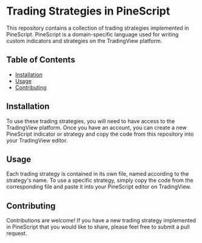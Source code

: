 # Trading Strategies in PineScript

This repository contains a collection of trading strategies implemented in PineScript. PineScript is a domain-specific language used for writing custom indicators and strategies on the TradingView platform.

## Table of Contents

- [Installation](#installation)
- [Usage](#usage)
- [Contributing](#contributing)

## Installation

To use these trading strategies, you will need to have access to the TradingView platform. Once you have an account, you can create a new PineScript indicator or strategy and copy the code from this repository into your TradingView editor.

## Usage

Each trading strategy is contained in its own file, named according to the strategy's name. To use a specific strategy, simply copy the code from the corresponding file and paste it into your PineScript editor on TradingView.

## Contributing

Contributions are welcome! If you have a new trading strategy implemented in PineScript that you would like to share, please feel free to submit a pull request.